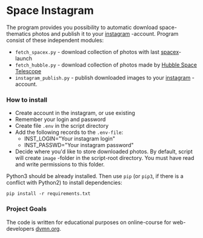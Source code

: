 # Space Instagram

The program provides you possibility to automatic download space-thematics photos and publish it to your [instagram](https://www.instagram.com) -account.
Program consist of these independent modules:
- `fetch_spacex.py` - download collection of photos with last [spacex](https://www.spacex.com/)- launch  
- `fetch_hubble.py` - download collection of photos made by [Hubble Space Telescope](https://www.nasa.gov/mission_pages/hubble/main/index.html)
- `instagram_publish.py` - publish downloaded images to your [instagram](https://www.instagram.com) -account. 

### How to install


- Create account in the instagram, or use existing
- Remember your login and password
- Create file `.env` in the script directory
- Add the following records to the `.env-file`:
  - INST_LOGIN="Your instagram login"
  - INST_PASSWD="Your instagram password"
- Decide where you'd like to store downloaded photos. By default, script will create `image` -folder in the script-root directory.
  You must have read and write permissions to this folder. 


Python3 should be already installed. 
Then use `pip` (or `pip3`, if there is a conflict with Python2) to install dependencies:
```
pip install -r requirements.txt
```


### Project Goals

The code is written for educational purposes on online-course for web-developers [dvmn.org](https://dvmn.org/).